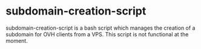 # subdomain-creation-script
subdomain-creation-script is a bash script which manages the creation of a subdomain for OVH clients from a VPS. This script is not functional at the moment.
